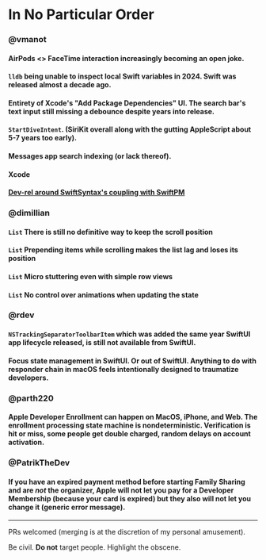 # In No Particular Order 

### @vmanot

#### AirPods <> FaceTime interaction increasingly becoming an open joke.

#### `lldb` being unable to inspect local Swift variables in 2024. Swift was released almost a decade ago.

#### Entirety of Xcode's "Add Package Dependencies" UI. The search bar's text input still missing a debounce despite years into release.

#### `StartDiveIntent`. (SiriKit overall along with the gutting AppleScript about 5-7 years too early). 

#### Messages app search indexing (or lack thereof).

#### Xcode

#### [Dev-rel around SwiftSyntax's coupling with SwiftPM](https://forums.swift.org/t/compilation-extremely-slow-since-macros-adoption/67921/68)

### @dimillian

#### `List` There is still no definitive way to keep the scroll position

#### `List` Prepending items while scrolling makes the list lag and loses its position

#### `List` Micro stuttering even with simple row views 

#### `List` No control over animations when updating the state

### @rdev

#### `NSTrackingSeparatorToolbarItem` which was added the same year SwiftUI app lifecycle released, is still not available from SwiftUI.

#### Focus state management in SwiftUI. Or out of SwiftUI. Anything to do with responder chain in macOS feels intentionally designed to traumatize developers.

### @parth220

#### Apple Developer Enrollment can happen on MacOS, iPhone, and Web. The enrollment processing state machine is nondeterministic. Verification is hit or miss, some people get double charged, random delays on account activation.

### @PatrikTheDev

#### If you have an expired payment method before starting Family Sharing and are _not_ the organizer, Apple will not let you pay for a Developer Membership (because your card is expired) but they also will not let you change it (generic error message).
---

PRs welcomed (merging is at the discretion of my personal amusement).

Be civil. **Do not** target people. Highlight the obscene.
